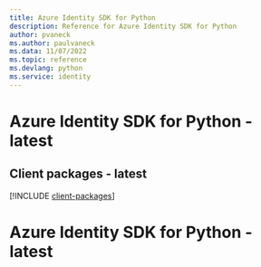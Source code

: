 ```yaml
---
title: Azure Identity SDK for Python
description: Reference for Azure Identity SDK for Python
author: pvaneck
ms.author: paulvaneck
ms.data: 11/07/2022
ms.topic: reference
ms.devlang: python
ms.service: identity
---
```

# Azure Identity SDK for Python - latest

## Client packages - latest
[!INCLUDE [client-packages](identity-client-index.md)]
# Azure Identity SDK for Python - latest